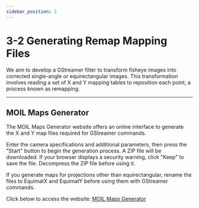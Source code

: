 ```yaml
---
sidebar_position: 2
---
```


# 3-2 Generating Remap Mapping Files

We aim to develop a GStreamer filter to transform fisheye images into corrected single-angle or equirectangular images. This transformation involves reading a set of X and Y mapping tables to reposition each point, a process known as remapping.

---

## MOIL Maps Generator

The MOIL Maps Generator website offers an online interface to generate the X and Y map files required for GStreamer commands.

Enter the camera specifications and additional parameters, then press the "Start" button to begin the generation process. A ZIP file will be downloaded. If your browser displays a security warning, click "Keep" to save the file. Decompress the ZIP file before using it.

If you generate maps for projections other than equirectangular, rename the files to EquimatX and EquimatY before using them with GStreamer commands.

Click below to access the website:
[MOIL Maps Generator](http://140.112.12.82/moilmapgen/)